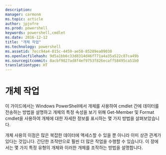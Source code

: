 ```yaml
---
description: 
manager: carmonm
ms.topic: article
author: jpjofre
ms.prod: powershell
keywords: powershell,cmdlet
ms.date: 2016-12-12
title: "개체 작업"
ms.technology: powershell
ms.assetid: 7ecc94a4-015c-4459-ae58-85289ea09030
ms.openlocfilehash: 9d5a1bb6c33d8314d46f771a4a35a522c87ca49b
ms.sourcegitcommit: 8acbf9827ad8f4ef9753f826ecaff58495ca51b0
translationtype: HT
---
```

# <a name="working-with-objects"></a>개체 작업
이 가이드에서는 Windows PowerShell에서 개체를 사용하여 cmdlet 간에 데이터를 전송하는 방법을 설명하고 개체의 특정 속성을 보기 위해 Get-Member 및 Format cmdlet을 사용하여 개체에 대한 자세한 정보를 표시하는 몇 가지 방법을 살펴보았습니다.

개체 사용의 이점은 많은 복잡한 데이터에 액세스할 수 있을 뿐 아니라 이미 상관 관계가 있다는 것입니다. 간단한 조작만으로 훨씬 더 많은 작업을 수행할 수 있습니다. 이 장에서는 몇 가지 특정 유형의 개체와 이러한 개체를 조작하는 방법을 설명합니다.

